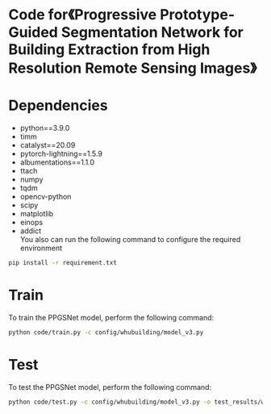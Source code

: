 # Code for《Progressive Prototype-Guided Segmentation Network for Building Extraction from High Resolution Remote Sensing Images》
# Dependencies
  * python==3.9.0
  * timm
  * catalyst==20.09
  * pytorch-lightning==1.5.9
  * albumentations==1.1.0
  * ttach
  * numpy
  * tqdm
  * opencv-python
  * scipy
  * matplotlib
  * einops
  * addict<br>
You also can run the following command to configure the required environment
```bash
pip install -r requirement.txt
```


# Train
To train the PPGSNet model, perform the following command:
```bash
python code/train.py -c config/whubuilding/model_v3.py
```
# Test
To test the PPGSNet model, perform the following command:
```bash
python code/test.py -c config/whubuilding/model_v3.py -o test_results/whubuilding/model_v3/ --rgb
```

